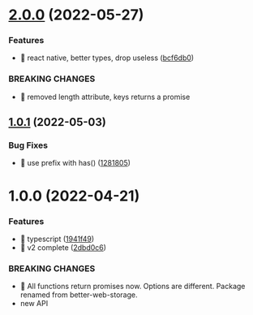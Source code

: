 # [2.0.0](https://github.com/damusix/better-web-storage/compare/v1.0.1...v2.0.0) (2022-05-27)


### Features

* 🎸 react native, better types, drop useless ([bcf6db0](https://github.com/damusix/better-web-storage/commit/bcf6db0a2028dc95ffb5566732ca9f56304a7f70))


### BREAKING CHANGES

* 🧨 removed length attribute, keys returns a promise

## [1.0.1](https://github.com/damusix/better-web-storage/compare/v1.0.0...v1.0.1) (2022-05-03)


### Bug Fixes

* 🐛 use prefix with has() ([1281805](https://github.com/damusix/better-web-storage/commit/1281805974d248156720ffa4aae52e74044986b5))

# 1.0.0 (2022-04-21)


### Features

* 🎸 typescript ([1941f49](https://github.com/damusix/better-web-storage/commit/1941f498677e18bfbcaef5a19b9c06b3db681329))
* 🎸 v2 complete ([2dbd0c6](https://github.com/damusix/better-web-storage/commit/2dbd0c65f17657c81fe66654879c17f264b77d97))


### BREAKING CHANGES

* 🧨 All functions return promises now. Options are different. Package
renamed from better-web-storage.
* new API
